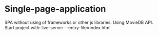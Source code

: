 # Single-page-application
SPA without using of frameworks or other js libraries. Using MovieDB API. Start project with: live-server --entry-file=index.html
